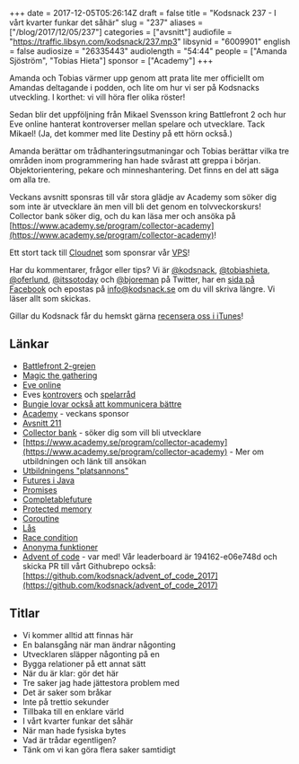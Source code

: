+++
date = 2017-12-05T05:26:14Z
draft = false
title = "Kodsnack 237 - I vårt kvarter funkar det såhär"
slug = "237"
aliases = ["/blog/2017/12/05/237"]
categories = ["avsnitt"]
audiofile = "https://traffic.libsyn.com/kodsnack/237.mp3"
libsynid = "6009901"
english = false
audiosize = "26335443"
audiolength = "54:44"
people = ["Amanda Sjöström", "Tobias Hieta"]
sponsor = ["Academy"]
+++

Amanda och Tobias värmer upp genom att prata lite mer officiellt om Amandas deltagande i podden, och lite om hur vi ser på Kodsnacks utveckling. I korthet: vi vill höra fler olika röster!

Sedan blir det uppföljning från Mikael Svensson kring Battlefront 2 och hur Eve online hanterat kontroverser mellan spelare och utvecklare. Tack Mikael! (Ja, det kommer med lite Destiny på ett hörn också.)

Amanda berättar om trådhanteringsutmaningar och Tobias berättar vilka tre områden inom programmering han hade svårast att greppa i början. Objektorientering, pekare och minneshantering. Det finns en del att säga om alla tre.

Veckans avsnitt sponsras till vår stora glädje av Academy som söker dig som inte är utvecklare än men vill bli det genom en tolvveckorskurs! Collector bank söker dig, och du kan läsa mer och ansöka på [https://www.academy.se/program/collector-academy](https://www.academy.se/program/collector-academy)!

Ett stort tack till [Cloudnet](http://www.cloudnet.se) som sponsrar vår [VPS](http://en.wikipedia.org/wiki/Virtual_private_server)!

Har du kommentarer, frågor eller tips? Vi är [@kodsnack](https://www.twitter.com/kodsnack), [@tobiashieta](https://www.twitter.com/tobiashieta), [@oferlund](https://www.twitter.com/oferlund), [@itssotoday](https://twitter.com/itssotoday) och [@bjoreman](https://www.twitter.com/bjoreman) på Twitter, har en [sida på Facebook](https://www.facebook.com/kodsnack) och epostas på [info@kodsnack.se](mailto:info@kodsnack.se) om du vill skriva längre. Vi läser allt som skickas.

Gillar du Kodsnack får du hemskt gärna [recensera oss i iTunes](http://itunes.apple.com/se/podcast/kodsnack/id561631498?l=en)!

## Länkar ##
* [Battlefront 2-grejen](https://www.polygon.com/2017/11/17/16670758/star-wars-battlefront-2-issues-disney-ea)
* [Magic the gathering](https://en.wikipedia.org/wiki/Magic:_The_Gathering)
* [Eve online](https://en.wikipedia.org/wiki/Eve_Online)
* Eves [kontrovers](http://www.pcgamer.com/eve-online-players-protest-against-monocle-pricesmicrotransactions-lasers-involved/) och [spelarråd](https://community.eveonline.com/community/csm/)
* [Bungie lovar också att kommunicera bättre](https://www.bungie.net/en/Explore/Detail/News/46504)
* [Academy](https://www.academy.se/) - veckans sponsor
* [Avsnitt 211](https://kodsnack.se/211/)
* [Collector bank](https://www.collector.se/) - söker dig som vill bli utvecklare
* [https://www.academy.se/program/collector-academy](https://www.academy.se/program/collector-academy) - Mer om utbildningen och länk till ansökan
* [Utbildningens "platsannons"](https://www.academicwork.se/annons/collector-academy-vi-soker-it-talanger-som-vill-kickstarta-sin-karriar-som-systemutvecklare/14995480)
* [Futures i Java](http://www.baeldung.com/java-future)
* [Promises](https://en.wikipedia.org/wiki/Futures_and_promises)
* [Completablefuture](http://www.nurkiewicz.com/2013/05/java-8-definitive-guide-to.html)
* [Protected memory](https://en.wikipedia.org/wiki/Memory_protection)
* [Coroutine](https://en.wikipedia.org/wiki/Coroutine)
* [Lås](https://en.wikipedia.org/wiki/Lock_%28computer_science%29)
* [Race condition](https://en.wikipedia.org/wiki/Race_condition)
* [Anonyma funktioner](https://en.wikipedia.org/wiki/Anonymous_function)
* [Advent of code](http://adventofcode.com) - var med! Vår leaderboard är 194162-e06e748d och skicka PR till vårt Githubrepo också: [https://github.com/kodsnack/advent_of_code_2017](https://github.com/kodsnack/advent_of_code_2017)

## Titlar ##
* Vi kommer alltid att finnas här
* En balansgång när man ändrar någonting
* Utvecklaren släpper någonting på en
* Bygga relationer på ett annat sätt
* När du är klar: gör det här
* Tre saker jag hade jättestora problem med
* Det är saker som bråkar
* Inte på trettio sekunder
* Tillbaka till en enklare värld
* I vårt kvarter funkar det såhär
* När man hade fysiska bytes
* Vad är trådar egentligen?
* Tänk om vi kan göra flera saker samtidigt